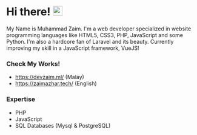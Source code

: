 # Hi there! <span><img src="https://media.giphy.com/media/hvRJCLFzcasrR4ia7z/giphy.gif" width="25px"></span>
My Name is Muhammad Zaim. I'm a web developer specialized in website programming languages like HTML5, CSS3, PHP, JavaScript and some Python. I'm also a hardcore fan of Laravel and its beauty. Currently improving my skill in a JavaScript framework, VueJS!

### Check My Works!
- https://devzaim.ml/ (Malay)
- https://zaimazhar.tech/ (English)

### Expertise
- PHP
- JavaScript
- SQL Databases (Mysql & PostgreSQL)
